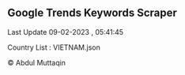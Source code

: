 

## Google Trends Keywords Scraper 
 
Last Update 09-02-2023 , 05:41:45

Country List :
VIETNAM.json



© Abdul Muttaqin 
